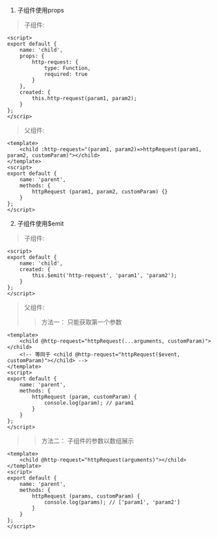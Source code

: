 

1. 子组件使用props
>子组件:

    <script>
    export default {
        name: 'child',
        props: {
            http-request: {
                type: Function,
                required: true
            }
        },
        created: {
            this.http-request(param1, param2);
        }
    };
    </scrip>

>父组件:

    <template>
        <child :http-request="(param1, param2)=>httpRequest(param1, param2, customParam)"></child>
    </template>
    <script>
    export default {
        name: 'parent',
        methods: {
            httpRequest (param1, param2, customParam) {}
        }
    };
    </script>

2. 子组件使用$emit
>子组件:

    <script>
    export default {
        name: 'child',
        created: {
            this.$emit('http-request', 'param1', 'param2');
        }
    };
    </script>

>父组件:
>>方法一： 只能获取第一个参数

    <template>
        <child @http-request="httpRequest(...arguments, customParam)"></child>
        <!-- 等同于 <child @http-request="httpRequest($event, customParam)"></child> -->
    </template>
    <script>
    export default {
        name: 'parent',
        methods: {
            httpRequest (param, customParam) {
                console.log(param); // param1
            }
        }
    };
    </script>

>>方法二： 子组件的参数以数组展示

    <template>
        <child @http-request="httpRequest(arguments)"></child>
    </template>
    <script>
    export default {
        name: 'parent',
        methods: {
            httpRequest (params, customParam) {
                console.log(params); // ['param1', 'param2']
            }
        }
    };
    </script>
